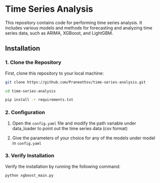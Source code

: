 # Time Series Analysis

This repository contains code for performing time series analysis. It includes various models and methods for forecasting and analyzing time series data, such as ARIMA, XGBoost, and LightGBM.

## Installation

### 1. Clone the Repository

First, clone this repository to your local machine:

```bash
git clone https://github.com/Praneethsv/time-series-analysis.git

cd time-series-analysis

pip install -r requirements.txt

```

### 2. Configuration


1. Open the `config.yaml` file and modify the path variable under data_loader to point out the time series data (csv format)

2. Give the parameters of your choice for any of the models under model in `config.yaml` 


### 3. Verify Installation

Verify the installation by running the following command:
```bash
python xgboost_main.py
```



